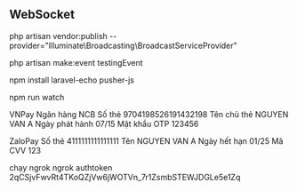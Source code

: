 ## WebSocket

php artisan vendor:publish --provider="Illuminate\Broadcasting\BroadcastServiceProvider"

php artisan make:event testingEvent

npm install laravel-echo pusher-js

npm run watch

VNPay
Ngân hàng NCB
Số thẻ 9704198526191432198
Tên chủ thẻ NGUYEN VAN A
Ngày phát hành 07/15
Mật khẩu OTP 123456

ZaloPay
Số thẻ 4111111111111111
Tên NGUYEN VAN A
Ngày hết hạn 01/25
Mã CVV 123

chạy ngrok
ngrok authtoken 2qCSjvFwvRt4TKoQZjVw6jWOTVn_7r1ZsmbSTEWJDGLe5e1Zq
